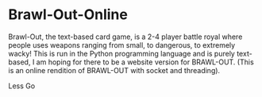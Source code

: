 # Brawl-Out-Online
Brawl-Out, the text-based card game, is a 2-4 player battle royal where people uses weapons ranging from small, to dangerous, to extremely wacky! This is run in the Python programming language and is purely text-based, I am hoping for there to be a website version for BRAWL-OUT. (This is an online rendition of BRAWL-OUT with socket and threading). 

Less Go

